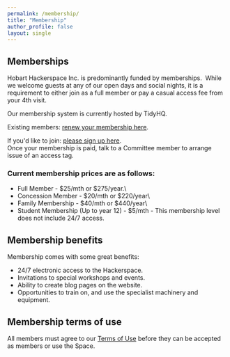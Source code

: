 ```yaml
---
permalink: /membership/
title: "Membership"
author_profile: false
layout: single
---
```


## Memberships
Hobart Hackerspace Inc. is predominantly funded by memberships.  While
we welcome guests at any of our open days and social nights, it is a
requirement to either join as a full member or pay a casual access fee
from your 4th visit.

Our membership system is currently hosted by TidyHQ.

Existing members: [renew your membership here](https://hobarthackerspace.tidyhq.com/users/sign_in).

If you'd like to join: [please sign up here](https://hobarthackerspace.tidyhq.com/signup/new).\
Once your membership is paid, talk to a Committee member to arrange issue of an access tag.


### Current membership prices are as follows: ###

-  Full Member - \$25/mth or \$275/year.\
-  Concession Member - \$20/mth or \$220/year\
-  Family Membership - \$40/mth or \$440/year\
-  Student Membership (Up to year 12) - \$5/mth - This membership level
does not include 24/7 access.

## Membership benefits
Membership comes with some great benefits:

-   24/7 electronic access to the Hackerspace.
-   Invitations to special workshops and events.
-   Ability to create blog pages on the website.
-   Opportunities to train on, and use the specialist machinery and equipment.

## Membership terms of use
All members must agree to our [Terms of Use](/terms_of_use/) before they can be accepted as members or use the Space.

